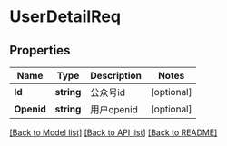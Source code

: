 # UserDetailReq

## Properties

Name | Type | Description | Notes
------------ | ------------- | ------------- | -------------
**Id** | **string** | 公众号id | [optional] 
**Openid** | **string** | 用户openid | [optional] 

[[Back to Model list]](../README.md#documentation-for-models) [[Back to API list]](../README.md#documentation-for-api-endpoints) [[Back to README]](../README.md)



